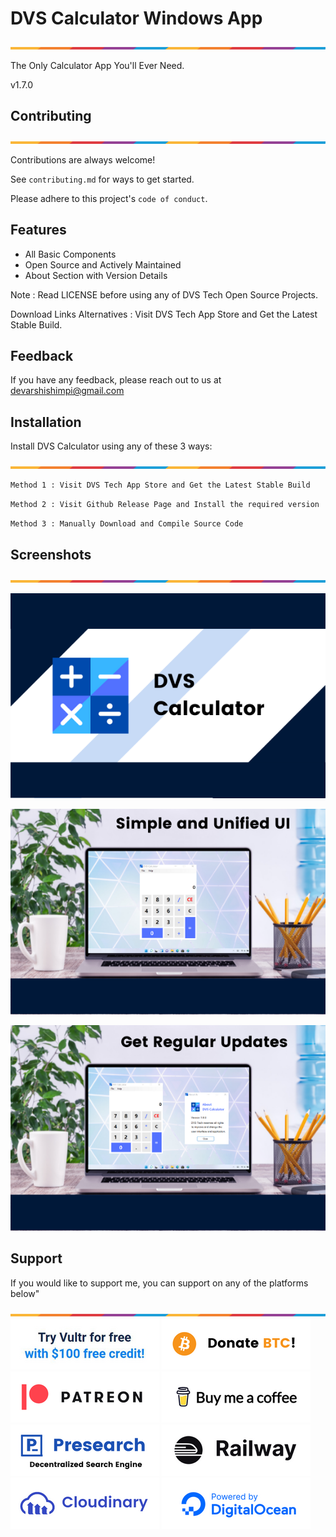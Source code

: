# DVS Calculator Windows App

![Border](images/border.png)

The Only Calculator App You'll Ever Need.

v1.7.0

## Contributing

![Border](images/border.png)

Contributions are always welcome!

See `contributing.md` for ways to get started.

Please adhere to this project's `code of conduct`.


## Features

- All Basic Components
- Open Source and Actively Maintained
- About Section with Version Details

Note : Read LICENSE before using any of DVS Tech Open Source Projects.

Download Links Alternatives : Visit DVS Tech App Store and Get the Latest Stable Build.

## Feedback

If you have any feedback, please reach out to us at devarshishimpi@gmail.com

## Installation

Install DVS Calculator using any of these 3 ways:

![Border](images/border.png)

```bash
Method 1 : Visit DVS Tech App Store and Get the Latest Stable Build
```

```bash
Method 2 : Visit Github Release Page and Install the required version
```

```bash
Method 3 : Manually Download and Compile Source Code
```
    
## Screenshots

![Border](images/border.png)

![App Screenshot](images/1.png)

![App Screenshot](images/2.png)

![App Screenshot](images/3.png)


## Support

If you would like to support me, you can support on any of the platforms below"

![Border](images/border.png)
<a href="https://www.vultr.com/?ref=9043736" target="_blank"><img src="images/vultr-try.png"/></a>
<a href="https://dvsdonatebtc.netlify.app/" target="_blank"><img src="images/btc-try.png"/></a>
<a href="https://www.patreon.com/dvstech" target="_blank"><img src="images/patreon-try.png"/></a>
<a href="https://www.buymeacoffee.com/dvstech" target="_blank"><img src="images/buymeacoffee-try.png"/></a>
<a href="https://presearch.com/signup?rid=4339531" target="_blank"><img src="images/presearch-try.png"/></a>
<a href="https://railway.app?referralCode=tXRquz" target="_blank"><img src="images/railway-try.png"/></a>
<a href="https://cloudinary.com/invites/lpov9zyyucivvxsnalc5/wlfqn2dwmbvrdld8z2gk?t=default" target="_blank"><img src="images/cloudinary-try.png"/></a>
<a href="https://m.do.co/c/645d44d1a7a1" target="_blank"><img src="images/digitalocean-try.png"/></a>
